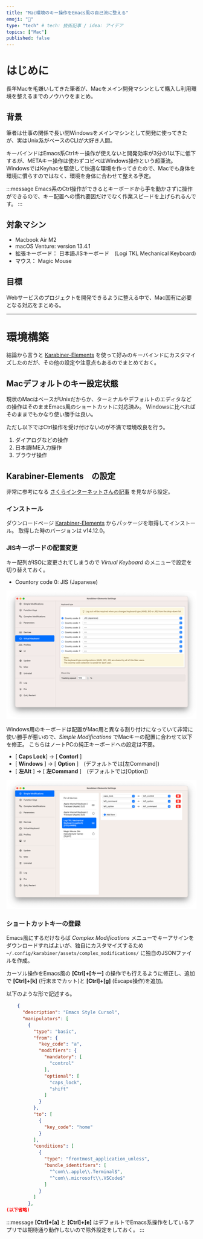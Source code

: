 ```yaml
---
title: "Mac環境のキー操作をEmacs風の自己流に整える"
emoji: "🍎"
type: "tech" # tech: 技術記事 / idea: アイデア
topics: ["Mac"]
published: false
---
```


# はじめに

長年Macを毛嫌いしてきた筆者が、Macをメイン開発マシンとして購入し利用環境を整えるまでのノウハウをまとめ。


## 背景

筆者は仕事の関係で長い間Windowsをメインマシンとして開発に使ってきたが、実はUnix系がベースのCLIが大好き人間。

キーバインドはEmacs系Ctrlキー操作が使えないと開発効率が3分の1以下に低下するが、METAキー操作は使わずコピペはWindows操作という超亜流。
WindowsではKeyhacを駆使して快適な環境を作ってきたので、Macでも身体を環境に慣らすのではなく、環境を身体に合わせて整える予定。

:::message
Emacs系のCtrl操作ができるとキーボードから手を動かさずに操作ができるので、キー配置への慣れ要因だけでなく作業スピードを上げられるんです。
:::

## 対象マシン

- Macbook Air M2
- macOS Venture: version 13.4.1
- 拡張キーボード： 日本語JISキーボード　(Logi TKL Mechanical Keyboard)
- マウス： Magic Mouse

## 目標

Webサービスのプロジェクトを開発できるように整える中で、Mac固有に必要となる対応をまとめる。


---


# 環境構築

結論から言うと [Karabiner-Elements](https://karabiner-elements.pqrs.org/) を使って好みのキーバインドにカスタマイズしたのだが、その他の設定や注意点もあるのでまとめておく。


## Macデフォルトのキー設定状態

現状のMacはベースがUnixだからか、ターミナルやデフォルトのエディタなどの操作はそのままEmacs風のショートカットに対応済み。
Windowsに比べればそのままでもかなり使い勝手は良い。

ただし以下ではCtrl操作を受け付けないのが不満で環境改良を行う。

1. ダイアログなどの操作
2. 日本語IME入力操作
3. ブラウザ操作


## Karabiner-Elements　の設定

非常に参考になる [さくらインターネットさんの記事](https://knowledge.sakura.ad.jp/23355/) を見ながら設定。


### インストール

ダウンロードページ [Karabiner-Elements](https://karabiner-elements.pqrs.org/) からパッケージを取得してインストール。
取得した時のバージョンは v14.12.0。


### JISキーボードの配置変更

キー配列がISOに変更されてしまうので *Virtual Keyboard* のメニューで設定を切り替えておく。

- Countory code 0: JIS (Japanese)

![キー配列修正](/images/Karabiner-Elements_Settings002.png)


Windows用のキーボードは配置がMac用と異なる割り付けになっていて非常に使い勝手が悪いので、*Simple Modifications* でMacキーの配置に合わせて以下を修正。
こちらはノートPCの純正キーボードへの設定は不要。

- [ **Caps Lock**] → [ **Contorl** ]
- [ **Windows** ] → [ **Option** ]　(デフォルトでは[左Command])
- [ **左Alt** ] → [ **左Command** ]　(デフォルトでは[Option])

![キーバインド変更](/images/Karabiner-Elements_Settings001.png)


### ショートカットキーの登録

Emacs風にするだけならば *Complex Modifications* メニューでキーアサインをダウンロードすればよいが、独自にカスタマイズするため `~/.config/karabiner/assets/complex_modifications/` に独自のJSONファイルを作成。

カーソル操作をEmacs風の **[Ctrl]+[キー]** の操作でも行えるように修正し、追加で **[Ctrl]+[k]** (行末までカット)と **[Ctrl]+[g]** (Escape操作)を追加。

以下のような形で記述する。

```json
    {
      "description": "Emacs Style Cursol",
      "manipulators": [
        {
          "type": "basic",
          "from": {
            "key_code": "a",
            "modifiers": {
              "mandatory": [
                "control"
              ],
              "optional": [
                "caps_lock",
                "shift"
              ]
            }
          },
          "to": [
            {
              "key_code": "home"
            }
          ],
          "conditions": [
            {
              "type": "frontmost_application_unless",
              "bundle_identifiers": [
                "^com\\.apple\\.Terminal$",
                "^com\\.microsoft\\.VSCode$"
              ]
            }
          ]
        },
(以下省略)
```

:::message
**[Ctrl]+[a]** と **[Ctrl]+[e]** はデフォルトでEmacs系操作をしているアプリでは期待通り動作しないので除外設定をしておく。
:::
